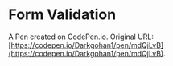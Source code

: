 # Form Validation

A Pen created on CodePen.io. Original URL: [https://codepen.io/Darkgohan1/pen/mdQjLvB](https://codepen.io/Darkgohan1/pen/mdQjLvB).

